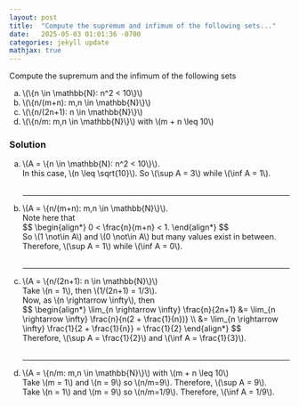 ```yaml
---
layout: post
title:  "Compute the supremum and infimum of the following sets..."
date:   2025-05-03 01:01:36 -0700
categories: jekyll update
mathjax: true
---
```

<div class="stmt">
Compute the supremum and the infimum of the following sets
<ol type="a">
<li>\(\{n \in \mathbb{N}: n^2 < 10\}\)</li>
<li>\(\{n/(m+n): m,n \in \mathbb{N}\}\)</li>
<li>\(\{n/(2n+1): n \in \mathbb{N}\}\)</li>
<li>\(\{n/m: m,n \in \mathbb{N}\}\) with \(m + n \leq 10\)</li>
</ol>
</div>
<h3>Solution</h3>
<ol type="a">
	<!-------------------(a)---------------------->
<li>\(A = \{n \in \mathbb{N}: n^2 < 10\}\). 
	<br>
	In this case, \(n \leq \sqrt{10}\). So \(\sup A = 3\) while \(\inf A = 1\).
	<br><br>
</li>
<hr>
	<!-------------------(b)---------------------->
<li>\(A = \{n/(m+n): m,n \in \mathbb{N}\}\).
	<br>
	Note here that 
	<div>
	$$
	\begin{align*}
	0 < \frac{n}{m+n} < 1.
	\end{align*}
	$$
	</div>
	So \(1 \not\in A\) and \(0 \not\in A\) but many values exist in between. Therefore, \(\sup A = 1\) while \(\inf A = 0\).
	<br><br>
</li>
<hr>
    <!-------------------(c)---------------------->
<li>\(A = \{n/(2n+1): n \in \mathbb{N}\}\)
	<br>
	Take \(n = 1\), then \(1/(2n+1) = 1/3\). <br>
	Now, as \(n \rightarrow \infty\), then
	<div>
	$$
	\begin{align*}
	\lim_{n \rightarrow \infty} \frac{n}{2n+1} &= \lim_{n \rightarrow \infty} \frac{n}{n(2 + \frac{1}{n})} \\
	                                           &= \lim_{n \rightarrow \infty} \frac{1}{2 + \frac{1}{n}} = \frac{1}{2}
	\end{align*}
	$$
	</div>
	Therefore, \(\sup A = \frac{1}{2}\) and \(\inf A = \frac{1}{3}\).
	<br><br>
</li>
<hr>
	<!-------------------(d)---------------------->
<li>\(A = \{n/m: m,n \in \mathbb{N}\}\) with \(m + n \leq 10\)
	<br>
	Take \(m = 1\) and \(n = 9\) so \(n/m=9\). Therefore, \(\sup A = 9\).<br>
	Take \(n = 1\) and \(m = 9\) so \(n/m=1/9\). Therefore, \(\inf A = 1/9\).<br> 
	<br><br>
</li>
</ol>




